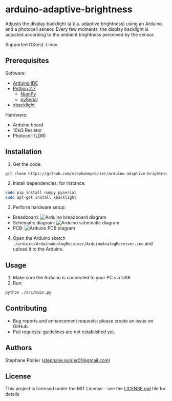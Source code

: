 # arduino-adaptive-brightness
Adjusts the display backlight (a.k.a. adaptive brightness) using an Arduino and a photocell sensor. Every few moments, the display backlight is adjusted according to the ambient brightness perceived by the sensor.

Supported OS(es): Linux.


## Prerequisites

Software:
* [Arduino IDE](https://www.arduino.cc/)
* [Python 2.7](https://www.python.org/)
  * [NumPy](http://www.numpy.org/)
  * [pySerial](https://github.com/pyserial/)
* [xbacklight](https://linux.die.net/man/1/xbacklight)

Hardware:
* Arduino board
* 10kΩ Resistor
* Photocell (LDR)


## Installation

1. Get the code:
```bash
git clone https://github.com/stephanepoirier/arduino-adaptive-brightness.git
```
2. Install dependencies, for instance:
```bash
sudo pip install numpy pyserial
sudo apt-get install xbacklight
```

3. Perform hardware setup:
  * Breadboard:
  ![Arduino breadboard diagram][arduino_breadboard_diagram]
  * Schematic diagram:
  ![Arduino schematic diagram][arduino_schematic_diagram]
  * PCB:
  ![Arduino PCB diagram][arduino_pcb_diagram]

[arduino_breadboard_diagram]: ../raw/master/docs/layout_bb.png "Arduino breadboard diagram"

[arduino_schematic_diagram]: ../raw/master/docs/layout_schem.png "Arduino schematic diagram"

[arduino_pcb_diagram]: ../raw/master/docs/layout_schem.png "Arduino PCB diagram"

4. Open the Arduino sketch `./arduino/ArduinoAnalogReceiver/ArduinoAnalogReceiver.ino` and upload it to the Arduino.


## Usage

1. Make sure the Arduino is connected to your PC via USB
2. Run:
```bash
python ./src/main.py
```

## Contributing

* Bug reports and enhancement requests: please create an issue on GitHub.
* Pull requests: guidelines are not established yet.


## Authors

Stephane Poirier (<stephane.poirier01@gmail.com>)


## License

This project is licensed under the MIT License - see the [LICENSE.md](LICENSE.md) file for details
